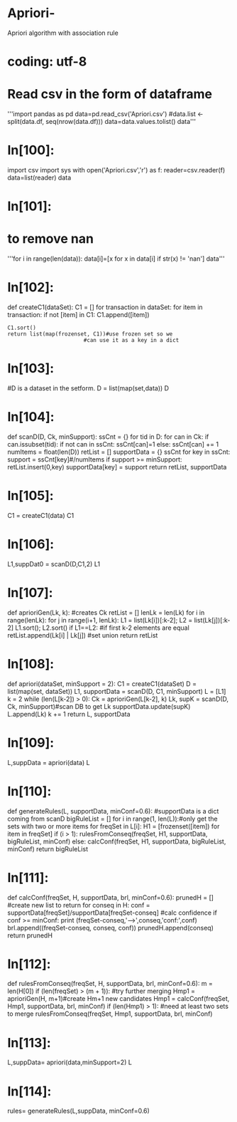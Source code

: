 # Apriori-
Apriori algorithm with association rule
# coding: utf-8
# Read csv in the form of dataframe
'''import pandas as pd
data=pd.read_csv('Apriori.csv')
#data.list <- split(data.df, seq(nrow(data.df)))
data=data.values.tolist()
data'''
# In[100]:


import csv
import sys
with open('Apriori.csv','r') as f:
  reader=csv.reader(f)
  data=list(reader)
data


# In[101]:


# to remove nan
'''for i in range(len(data)):
    data[i]=[x for x in data[i] if str(x) != 'nan']
data'''


# In[102]:


def createC1(dataSet):
    C1 = []
    for transaction in dataSet:
        for item in transaction:
            if not [item] in C1:
                C1.append([item])
                
    C1.sort()
    return list(map(frozenset, C1))#use frozen set so we
                            #can use it as a key in a dict  


# In[103]:


#D is a dataset in the setform.
D = list(map(set,data))
D


# In[104]:


def scanD(D, Ck, minSupport):
    ssCnt = {}
    for tid in D:
        for can in Ck:
            if can.issubset(tid):
                if not can in ssCnt: ssCnt[can]=1
                else: ssCnt[can] += 1
    numItems = float(len(D))
    retList = []
    supportData = {}
    ssCnt
    for key in ssCnt:
        support = ssCnt[key]#/numItems
        if support >= minSupport:
            retList.insert(0,key)
        supportData[key] = support
    return retList, supportData


# In[105]:


C1 = createC1(data)
C1


# In[106]:


L1,suppDat0 = scanD(D,C1,2)
L1


# In[107]:


def aprioriGen(Lk, k): #creates Ck
    retList = []
    lenLk = len(Lk)
    for i in range(lenLk):
        for j in range(i+1, lenLk): 
            L1 = list(Lk[i])[:k-2]; L2 = list(Lk[j])[:k-2]
            L1.sort(); L2.sort()
            if L1==L2: #if first k-2 elements are equal
                retList.append(Lk[i] | Lk[j]) #set union
    return retList


# In[108]:


def apriori(dataSet, minSupport = 2):
    C1 = createC1(dataSet)
    D = list(map(set, dataSet))
    L1, supportData = scanD(D, C1, minSupport)
    L = [L1]
    k = 2
    while (len(L[k-2]) > 0):
        Ck = aprioriGen(L[k-2], k)
        Lk, supK = scanD(D, Ck, minSupport)#scan DB to get Lk
        supportData.update(supK)
        L.append(Lk)
        k += 1
    return L, supportData


# In[109]:


L,suppData = apriori(data)
L


# In[110]:


def generateRules(L, supportData, minConf=0.6):  #supportData is a dict coming from scanD
    bigRuleList = []
    for i in range(1, len(L)):#only get the sets with two or more items
        for freqSet in L[i]:
            H1 = [frozenset([item]) for item in freqSet]
            if (i > 1):
                rulesFromConseq(freqSet, H1, supportData, bigRuleList, minConf)
            else:
                calcConf(freqSet, H1, supportData, bigRuleList, minConf)
    return bigRuleList   


# In[111]:


def calcConf(freqSet, H, supportData, brl, minConf=0.6):
    prunedH = [] #create new list to return
    for conseq in H:
        conf = supportData[freqSet]/supportData[freqSet-conseq] #calc confidence
        if conf >= minConf: 
            print (freqSet-conseq,'-->',conseq,'conf:',conf)
            brl.append((freqSet-conseq, conseq, conf))
            prunedH.append(conseq)
    return prunedH


# In[112]:


def rulesFromConseq(freqSet, H, supportData, brl, minConf=0.6):
    m = len(H[0])
    if (len(freqSet) > (m + 1)): #try further merging
        Hmp1 = aprioriGen(H, m+1)#create Hm+1 new candidates
        Hmp1 = calcConf(freqSet, Hmp1, supportData, brl, minConf)
        if (len(Hmp1) > 1):    #need at least two sets to merge
            rulesFromConseq(freqSet, Hmp1, supportData, brl, minConf)


# In[113]:


L,suppData= apriori(data,minSupport=2)
L


# In[114]:


rules= generateRules(L,suppData, minConf=0.6)
